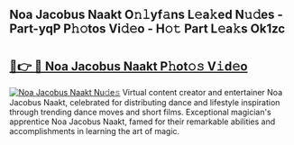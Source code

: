 ## Noa Jacobus Naakt O𝚗𝚕yf𝚊ns L𝚎a𝚔ed N𝚞𝚍es - Part-yqP P𝚑𝚘tos Vi𝚍𝚎o - H𝚘𝚝 Part L𝚎a𝚔s Ok1zc

# <h2><a href="http://kf7ru5c.oniu.top/?m=Noa+Jacobus+Naakt">🔗👉 🔴 Noa Jacobus Naakt P𝚑ot𝚘𝚜 V𝚒d𝚎o</a></h2>

[![Noa Jacobus Naakt Nu𝚍e𝚜](https://i.imgur.com/0qMVB7G.gif)](http://kf7ru5c.oniu.top/?m=Noa+Jacobus+Naakt)
Virtual content creator and entertainer Noa Jacobus Naakt, celebrated for distributing dance and lifestyle inspiration through trending dance moves and short films. Exceptional magician's apprentice Noa Jacobus Naakt, famed for their remarkable abilities and accomplishments in learning the art of magic.  
